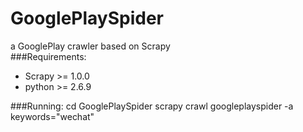 GooglePlaySpider
====
a GooglePlay crawler based on Scrapy
<br>
###Requirements:
* Scrapy >= 1.0.0
* python >= 2.6.9

###Running:
cd GooglePlaySpider
scrapy crawl googleplayspider -a keywords="wechat"
